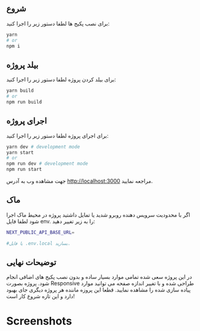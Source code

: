 ## شروع

برای نصب پکیج ها لطفا دستور زیر را اجرا کنید:

```bash
yarn
# or
npm i
```

## بیلد پروژه

برای بیلد کردن پروژه لطفا دستور زیر را اجرا کنید:

```bash
yarn build
# or
npm run build
```

## اجرای پروژه

برای اجرای پروژه لطفا دستور زیر را اجرا کنید:

```bash
yarn dev # development mode
yarn start
# or
npm run dev # development mode
npm run start
```

جهت مشاهده وب به آدرس [http://localhost:3000](http://localhost:3000) مراجعه نمایید.

## ماک

اگر با محدودیت سرویس دهنده روبرو شدید یا تمایل داشتید پروژه در محیط ماک اجرا شود لطفا فایل env. را به زیر تغییر دهید:

```bash
NEXT_PUBLIC_API_BASE_URL=

#یا فایل .env.local بسازید.
```

## توضیحات نهایی

در این پروژه سعی شده تمامی موارد بسیار ساده و بدون نصب پکیج های اضافی انجام شود. پروژه بصورت Responsive طراحی شده و با تغییر اندازه صفحه می توانید موارد پیاده سازی شده را مشاهده نمایید. قطعا این پروزه ماننده هر پروژه دیگری جای بهبود دارد و این تازه شروع کار است!

# Screenshots
